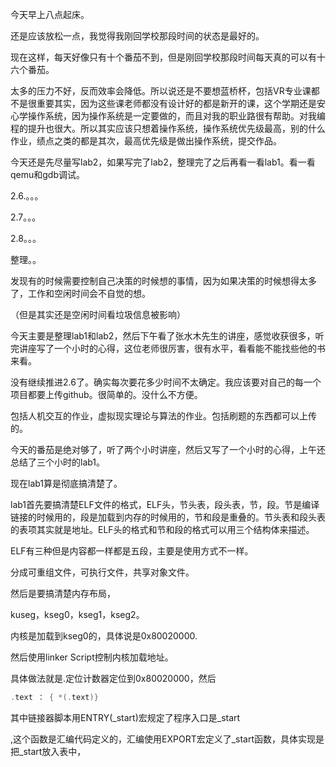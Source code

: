 今天早上八点起床。

还是应该放松一点，我觉得我刚回学校那段时间的状态是最好的。

现在这样，每天好像只有十个番茄不到，但是刚回学校那段时间每天真的可以有十六个番茄。

太多的压力不好，反而效率会降低。所以说还是不要想蓝桥杯，包括VR专业课都不是很重要其实，因为这些课老师都没有设计好的都是新开的课，这个学期还是安心学操作系统，因为操作系统是一定要做的，而且对我的职业路很有帮助。对我编程的提升也很大。所以其实应该只想着操作系统，操作系统优先级最高，别的什么作业，绩点之类的都是其次，最高优先级是做出操作系统，提交作品。

今天还是先尽量写lab2，如果写完了lab2，整理完了之后再看一看lab1。看一看qemu和gdb调试。

2.6.。。。

2.7。。。

2.8。。。

整理。。

发现有的时候需要控制自己决策的时候想的事情，因为如果决策的时候想得太多了，工作和空闲时间会不自觉的想。

（但是其实还是空闲时间看垃圾信息被影响）

今天主要是整理lab1和lab2，然后下午看了张水木先生的讲座，感觉收获很多，听完讲座写了一个小时的心得，这位老师很厉害，很有水平，看看能不能找些他的书来看。

没有继续推进2.6了。确实每次要花多少时间不太确定。我应该要对自己的每一个项目都要上传github。很简单的。没什么不方便。

包括人机交互的作业，虚拟现实理论与算法的作业。包括刷题的东西都可以上传的。

今天的番茄是绝对够了，听了两个小时讲座，然后又写了一个小时的心得，上午还总结了三个小时的lab1。

现在lab1算是彻底搞清楚了。

lab1首先要搞清楚ELF文件的格式，ELF头，节头表，段头表，节，段。节是编译链接的时候用的，段是加载到内存的时候用的，节和段是重叠的。节头表和段头表的表项其实就是地址。ELF头的格式和节和段的格式可以用三个结构体来描述。

ELF有三种但是内容都一样都是五段，主要是使用方式不一样。

分成可重组文件，可执行文件，共享对象文件。

然后是要搞清楚内存布局，

kuseg，kseg0，kseg1，kseg2。

内核是加载到kseg0的，具体说是0x80020000.

然后使用linker Script控制内核加载地址。

具体做法就是.定位计数器定位到0x80020000，然后

```c++
.text ： { *(.text)}
```

 其中链接器脚本用ENTRY(_start)宏规定了程序入口是\_start

,这个函数是汇编代码定义的，汇编使用EXPORT宏定义了_start函数，具体实现是把\_start放入表中，